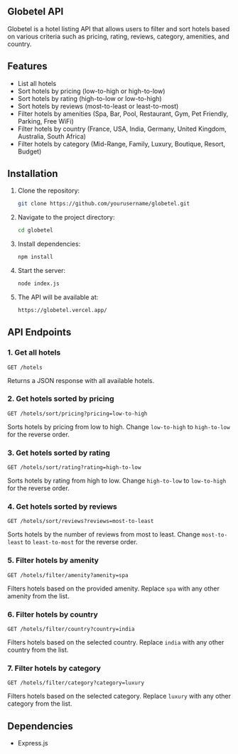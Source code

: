 ## Globetel API

Globetel is a hotel listing API that allows users to filter and sort hotels based on various criteria such as pricing, rating, reviews, category, amenities, and country.

## Features
- List all hotels
- Sort hotels by pricing (low-to-high or high-to-low)
- Sort hotels by rating (high-to-low or low-to-high)
- Sort hotels by reviews (most-to-least or least-to-most)
- Filter hotels by amenities (Spa, Bar, Pool, Restaurant, Gym, Pet Friendly, Parking, Free WiFi)
- Filter hotels by country (France, USA, India, Germany, United Kingdom, Australia, South Africa)
- Filter hotels by category (Mid-Range, Family, Luxury, Boutique, Resort, Budget)

## Installation

1. Clone the repository:
   ```sh
   git clone https://github.com/yourusername/globetel.git
   ```
2. Navigate to the project directory:
   ```sh
   cd globetel
   ```
3. Install dependencies:
   ```sh
   npm install
   ```
4. Start the server:
   ```sh
   node index.js
   ```
5. The API will be available at:
   ```sh
   https://globetel.vercel.app/
   ```

## API Endpoints

### 1. Get all hotels
```http
GET /hotels
```
Returns a JSON response with all available hotels.

### 2. Get hotels sorted by pricing
```http
GET /hotels/sort/pricing?pricing=low-to-high
```
Sorts hotels by pricing from low to high. Change `low-to-high` to `high-to-low` for the reverse order.

### 3. Get hotels sorted by rating
```http
GET /hotels/sort/rating?rating=high-to-low
```
Sorts hotels by rating from high to low. Change `high-to-low` to `low-to-high` for the reverse order.

### 4. Get hotels sorted by reviews
```http
GET /hotels/sort/reviews?reviews=most-to-least
```
Sorts hotels by the number of reviews from most to least. Change `most-to-least` to `least-to-most` for the reverse order.

### 5. Filter hotels by amenity
```http
GET /hotels/filter/amenity?amenity=spa
```
Filters hotels based on the provided amenity. Replace `spa` with any other amenity from the list.

### 6. Filter hotels by country
```http
GET /hotels/filter/country?country=india
```
Filters hotels based on the selected country. Replace `india` with any other country from the list.

### 7. Filter hotels by category
```http
GET /hotels/filter/category?category=luxury
```
Filters hotels based on the selected category. Replace `luxury` with any other category from the list.

## Dependencies
- Express.js






